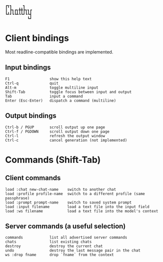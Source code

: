 
    ┏┓┓     ┓
    ┃ ┣┓┏┓╋╋┣┓┓┏
    ┗┛┛┗┗┻┗┗┛┗┗┫
              ┗┛

# Client bindings

Most readline-compatible bindings are implemented.

## Input bindings

    F1                  show this help text
    Ctrl-q              quit
    Alt-m               toggle multiline input
    Shift-Tab           toggle focus between input and output
    Tab                 input a command
    Enter (Esc-Enter)   dispatch a command (multiline)

## Output bindings

    Ctrl-b / PGUP       scroll output up one page
    Ctrl-f / PGDOWN     scroll output down one page
    Ctrl-l              refresh the output window
    Ctrl-c              cancel generation (not implemented)

# Commands (Shift-Tab)

## Client commands

    load :chat new-chat-name    switch to another chat
    load :profile profile-name  switch to a different profile (same passphrase)
    load :prompt prompt-name    switch to saved system prompt
    load :input filename        load a text file into the input field
    load :ws filename           load a text file into the model's context

## Server commands (a useful selection)

    commands            list all advertised server commands
    chats               list existing chats
    destroy             destroy the current chat
    undo                destroy the last message pair in the chat
    ws :drop fname      drop `fname` from the context


